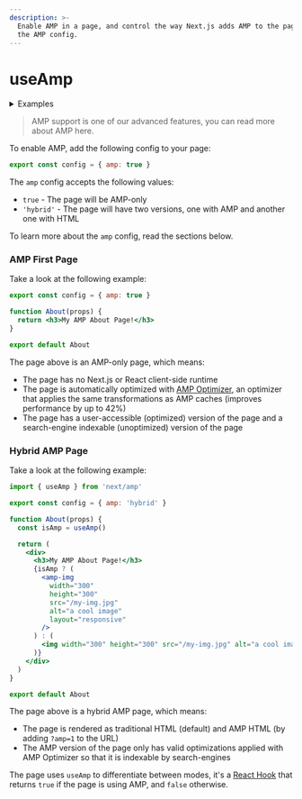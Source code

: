 ```yaml
---
description: >-
  Enable AMP in a page, and control the way Next.js adds AMP to the page with
  the AMP config.
---
```


# useAmp

<details>

<summary>Examples</summary>

* [AMP](https://github.com/vercel/next.js/tree/canary/examples/amp)

</details>

> AMP support is one of our advanced features, you can read more about AMP here.

To enable AMP, add the following config to your page:

```jsx
export const config = { amp: true }
```

The `amp` config accepts the following values:

* `true` - The page will be AMP-only
* `'hybrid'` - The page will have two versions, one with AMP and another one with HTML

To learn more about the `amp` config, read the sections below.

### AMP First Page

Take a look at the following example:

```jsx
export const config = { amp: true }

function About(props) {
  return <h3>My AMP About Page!</h3>
}

export default About
```

The page above is an AMP-only page, which means:

* The page has no Next.js or React client-side runtime
* The page is automatically optimized with [AMP Optimizer](https://github.com/ampproject/amp-toolbox/tree/master/packages/optimizer), an optimizer that applies the same transformations as AMP caches (improves performance by up to 42%)
* The page has a user-accessible (optimized) version of the page and a search-engine indexable (unoptimized) version of the page

### Hybrid AMP Page

Take a look at the following example:

```jsx
import { useAmp } from 'next/amp'

export const config = { amp: 'hybrid' }

function About(props) {
  const isAmp = useAmp()

  return (
    <div>
      <h3>My AMP About Page!</h3>
      {isAmp ? (
        <amp-img
          width="300"
          height="300"
          src="/my-img.jpg"
          alt="a cool image"
          layout="responsive"
        />
      ) : (
        <img width="300" height="300" src="/my-img.jpg" alt="a cool image" />
      )}
    </div>
  )
}

export default About
```

The page above is a hybrid AMP page, which means:

* The page is rendered as traditional HTML (default) and AMP HTML (by adding `?amp=1` to the URL)
* The AMP version of the page only has valid optimizations applied with AMP Optimizer so that it is indexable by search-engines

The page uses `useAmp` to differentiate between modes, it's a [React Hook](https://react.dev/reference/react) that returns `true` if the page is using AMP, and `false` otherwise.
